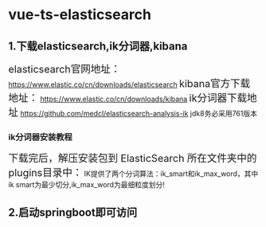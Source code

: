 # vue-ts-elasticsearch
## 1.下载elasticsearch,ik分词器,kibana
<span style="font-size:20px">elasticsearch官网地址：</span>
https://www.elastic.co/cn/downloads/elasticsearch
<span style="font-size:20px">kibana官方下载地址：</span>
https://www.elastic.co/cn/downloads/kibana
<span style="font-size:20px">ik分词器下载地址</span>
https://github.com/medcl/elasticsearch-analysis-ik
<span style="font-size:20px color:red">jdk8务必采用761版本</span>
### ik分词器安装教程
<span style="font-size:20px">下载完后，解压安装包到 ElasticSearch 所在文件夹中的plugins目录中：</span>
<span style="font-size:20px color:red">IK提供了两个分词算法：ik_smart和ik_max_word，其中ik smart为最少切分,ik_max_word为最细粒度划分!</span>
## 2.启动springboot即可访问
